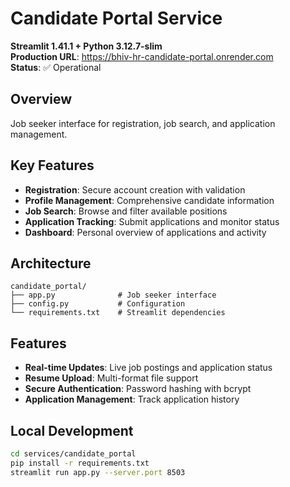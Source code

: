 # Candidate Portal Service

**Streamlit 1.41.1 + Python 3.12.7-slim**  
**Production URL**: https://bhiv-hr-candidate-portal.onrender.com  
**Status**: ✅ Operational  

## Overview

Job seeker interface for registration, job search, and application management.

## Key Features

- **Registration**: Secure account creation with validation
- **Profile Management**: Comprehensive candidate information
- **Job Search**: Browse and filter available positions
- **Application Tracking**: Submit applications and monitor status
- **Dashboard**: Personal overview of applications and activity

## Architecture

```
candidate_portal/
├── app.py              # Job seeker interface
├── config.py           # Configuration
└── requirements.txt    # Streamlit dependencies
```

## Features

- **Real-time Updates**: Live job postings and application status
- **Resume Upload**: Multi-format file support
- **Secure Authentication**: Password hashing with bcrypt
- **Application Management**: Track application history

## Local Development

```bash
cd services/candidate_portal
pip install -r requirements.txt
streamlit run app.py --server.port 8503
```